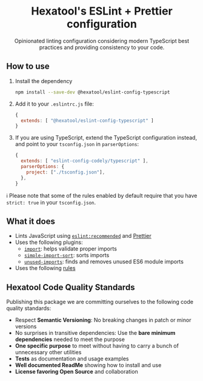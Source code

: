 <h1 align="center">
  Hexatool's ESLint + Prettier configuration
</h1>

<p align="center">
  Opinionated linting configuration considering modern TypeScript best practices and providing consistency to your code.
</p>

## How to use

1. Install the dependency
   ```bash
   npm install --save-dev @hexatool/eslint-config-typescript
   ```
2. Add it to your `.eslintrc.js` file:
   ```js
   {
     extends: [ "@hexatool/eslint-config-typescript" ]
   }
   ```
3. If you are using TypeScript, extend the TypeScript configuration instead, and point to your `tsconfig.json` in `parserOptions`:
   ```js
   {
     extends: [ "eslint-config-codely/typescript" ],
     parserOptions: {
       project: ["./tsconfig.json"],
     },
   }
   ```

ℹ️ Please note that some of the rules enabled by default require that you have `strict: true` in your `tsconfig.json`.

## What it does

- Lints JavaScript using [`eslint:recommended`](https://eslint.org/docs/latest/user-guide/configuring/configuration-files#using-eslintrecommended) and [Prettier](https://prettier.io/)
- Uses the following plugins:
    - [`import`](https://github.com/import-js/eslint-plugin-import/): helps validate proper imports
    - [`simple-import-sort`](https://github.com/lydell/eslint-plugin-simple-import-sort/): sorts imports
    - [`unused-imports`](https://github.com/sweepline/eslint-plugin-unused-imports): finds and removes unused ES6 module imports
- Uses the following [rules](https://github.com/hexatool/eslint-config-typescript/blob/main/.eslintrc.js#L13)

## Hexatool Code Quality Standards

Publishing this package we are committing ourselves to the following code quality standards:

- Respect **Semantic Versioning**: No breaking changes in patch or minor versions
- No surprises in transitive dependencies: Use the **bare minimum dependencies** needed to meet the purpose
- **One specific purpose** to meet without having to carry a bunch of unnecessary other utilities
- **Tests** as documentation and usage examples
- **Well documented ReadMe** showing how to install and use
-  **License favoring Open Source** and collaboration
